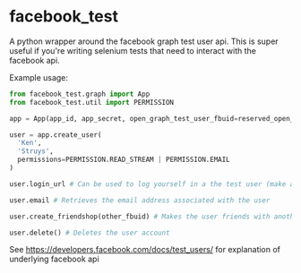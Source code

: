 facebook_test
=============

A python wrapper around the facebook graph test user api. This is super useful if you're writing selenium
tests that need to interact with the facebook api.

Example usage:

```python
from facebook_test.graph import App
from facebook_test.util import PERMISSION

app = App(app_id, app_secret, open_graph_test_user_fbuid=reserved_open_graph_fbuid)

user = app.create_user(
  'Ken', 
  'Struys', 
  permissions=PERMISSION.READ_STREAM | PERMISSION.EMAIL
)

user.login_url # Can be used to log yourself in a the test user (make a get request in your browser)

user.email # Retrieves the email address associated with the user

user.create_friendshop(other_fbuid) # Makes the user friends with another user on facebook

user.delete() # Deletes the user account
```

See https://developers.facebook.com/docs/test_users/ for explanation of underlying facebook api
